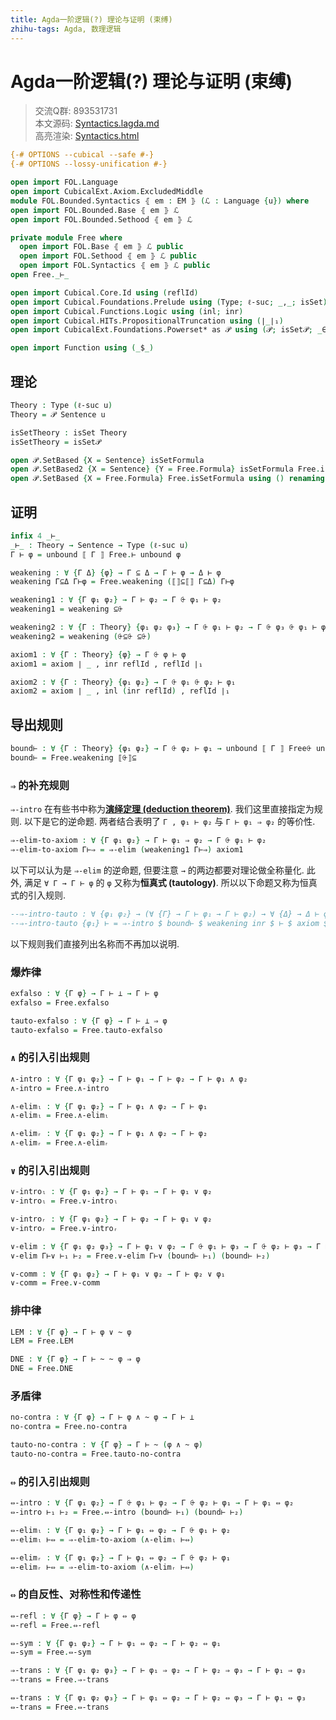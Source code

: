 ```yaml
---
title: Agda一阶逻辑(?) 理论与证明 (束缚)
zhihu-tags: Agda, 数理逻辑
---
```


# Agda一阶逻辑(?) 理论与证明 (束缚)

> 交流Q群: 893531731  
> 本文源码: [Syntactics.lagda.md](https://github.com/choukh/agda-flypitch/blob/main/src/FOL/Bounded/Syntactics.lagda.md)  
> 高亮渲染: [Syntactics.html](https://choukh.github.io/agda-flypitch/FOL.Bounded.Syntactics.html)  

```agda
{-# OPTIONS --cubical --safe #-}
{-# OPTIONS --lossy-unification #-}

open import FOL.Language
open import CubicalExt.Axiom.ExcludedMiddle
module FOL.Bounded.Syntactics ⦃ em : EM ⦄ (ℒ : Language {u}) where
open import FOL.Bounded.Base ⦃ em ⦄ ℒ
open import FOL.Bounded.Sethood ⦃ em ⦄ ℒ

private module Free where
  open import FOL.Base ⦃ em ⦄ ℒ public
  open import FOL.Sethood ⦃ em ⦄ ℒ public
  open import FOL.Syntactics ⦃ em ⦄ ℒ public
open Free._⊢_

open import Cubical.Core.Id using (reflId)
open import Cubical.Foundations.Prelude using (Type; ℓ-suc; _,_; isSet)
open import Cubical.Functions.Logic using (inl; inr)
open import Cubical.HITs.PropositionalTruncation using (∣_∣₁)
open import CubicalExt.Foundations.Powerset* as 𝒫 using (𝒫; isSet𝒫; _∈_; _⊆_; _⟦_⟧; ⟦⟧⊆⟦⟧)

open import Function using (_$_)
```

## 理论

```agda
Theory : Type (ℓ-suc u)
Theory = 𝒫 Sentence u

isSetTheory : isSet Theory
isSetTheory = isSet𝒫
```

```agda
open 𝒫.SetBased {X = Sentence} isSetFormula
open 𝒫.SetBased2 {X = Sentence} {Y = Free.Formula} isSetFormula Free.isSetFormula
open 𝒫.SetBased {X = Free.Formula} Free.isSetFormula using () renaming (_⨭_ to _Free⨭_)
```

## 证明

```agda
infix 4 _⊢_
_⊢_ : Theory → Sentence → Type (ℓ-suc u)
Γ ⊢ φ = unbound ⟦ Γ ⟧ Free.⊢ unbound φ
```

```agda
weakening : ∀ {Γ Δ} {φ} → Γ ⊆ Δ → Γ ⊢ φ → Δ ⊢ φ
weakening Γ⊆Δ Γ⊢φ = Free.weakening (⟦⟧⊆⟦⟧ Γ⊆Δ) Γ⊢φ

weakening1 : ∀ {Γ φ₁ φ₂} → Γ ⊢ φ₂ → Γ ⨭ φ₁ ⊢ φ₂
weakening1 = weakening ⊆⨭

weakening2 : ∀ {Γ : Theory} {φ₁ φ₂ φ₃} → Γ ⨭ φ₁ ⊢ φ₂ → Γ ⨭ φ₃ ⨭ φ₁ ⊢ φ₂
weakening2 = weakening (⨭⊆⨭ ⊆⨭)
```

```agda
axiom1 : ∀ {Γ : Theory} {φ} → Γ ⨭ φ ⊢ φ
axiom1 = axiom ∣ _ , inr reflId , reflId ∣₁

axiom2 : ∀ {Γ : Theory} {φ₁ φ₂} → Γ ⨭ φ₁ ⨭ φ₂ ⊢ φ₁
axiom2 = axiom ∣ _ , inl (inr reflId) , reflId ∣₁
```

## 导出规则

```agda
bound⊢ : ∀ {Γ : Theory} {φ₁ φ₂} → Γ ⨭ φ₂ ⊢ φ₁ → unbound ⟦ Γ ⟧ Free⨭ unbound φ₂ Free.⊢ unbound φ₁
bound⊢ = Free.weakening ⟦⨭⟧⊆
```

### `⇒` 的补充规则

`⇒-intro` 在有些书中称为[**演绎定理 (deduction theorem)**](https://zh.wikipedia.org/wiki/%E4%B8%80%E9%98%B6%E9%80%BB%E8%BE%91#%E6%BC%94%E7%B9%B9%E5%85%83%E5%AE%9A%E7%90%86). 我们这里直接指定为规则. 以下是它的逆命题. 两者结合表明了 `Γ , φ₁ ⊢ φ₂` 与 `Γ ⊢ φ₁ ⇒ φ₂` 的等价性.

```agda
⇒-elim-to-axiom : ∀ {Γ φ₁ φ₂} → Γ ⊢ φ₁ ⇒ φ₂ → Γ ⨭ φ₁ ⊢ φ₂
⇒-elim-to-axiom Γ⊢⇒ = ⇒-elim (weakening1 Γ⊢⇒) axiom1
```

以下可以认为是 `⇒-elim` 的逆命题, 但要注意 `→` 的两边都要对理论做全称量化. 此外, 满足 `∀ Γ → Γ ⊢ φ` 的 `φ` 又称为**恒真式 (tautology)**. 所以以下命题又称为恒真式的引入规则.

```agda
--⇒-intro-tauto : ∀ {φ₁ φ₂} → (∀ {Γ} → Γ ⊢ φ₁ → Γ ⊢ φ₂) → ∀ {Δ} → Δ ⊢ φ₁ ⇒ φ₂
--⇒-intro-tauto {φ₁} ⊢ = ⇒-intro $ bound⊢ $ weakening inr $ ⊢ $ axiom $ ⊆⟦｛｝⟧ reflId
```

以下规则我们直接列出名称而不再加以说明.

### 爆炸律

```agda
exfalso : ∀ {Γ φ} → Γ ⊢ ⊥ → Γ ⊢ φ
exfalso = Free.exfalso

tauto-exfalso : ∀ {Γ φ} → Γ ⊢ ⊥ ⇒ φ
tauto-exfalso = Free.tauto-exfalso
```

### `∧` 的引入引出规则

```agda
∧-intro : ∀ {Γ φ₁ φ₂} → Γ ⊢ φ₁ → Γ ⊢ φ₂ → Γ ⊢ φ₁ ∧ φ₂
∧-intro = Free.∧-intro

∧-elimₗ : ∀ {Γ φ₁ φ₂} → Γ ⊢ φ₁ ∧ φ₂ → Γ ⊢ φ₁
∧-elimₗ = Free.∧-elimₗ

∧-elimᵣ : ∀ {Γ φ₁ φ₂} → Γ ⊢ φ₁ ∧ φ₂ → Γ ⊢ φ₂
∧-elimᵣ = Free.∧-elimᵣ
```

### `∨` 的引入引出规则

```agda
∨-introₗ : ∀ {Γ φ₁ φ₂} → Γ ⊢ φ₁ → Γ ⊢ φ₁ ∨ φ₂
∨-introₗ = Free.∨-introₗ

∨-introᵣ : ∀ {Γ φ₁ φ₂} → Γ ⊢ φ₂ → Γ ⊢ φ₁ ∨ φ₂
∨-introᵣ = Free.∨-introᵣ

∨-elim : ∀ {Γ φ₁ φ₂ φ₃} → Γ ⊢ φ₁ ∨ φ₂ → Γ ⨭ φ₁ ⊢ φ₃ → Γ ⨭ φ₂ ⊢ φ₃ → Γ ⊢ φ₃
∨-elim Γ⊢∨ ⊢₁ ⊢₂ = Free.∨-elim Γ⊢∨ (bound⊢ ⊢₁) (bound⊢ ⊢₂)

∨-comm : ∀ {Γ φ₁ φ₂} → Γ ⊢ φ₁ ∨ φ₂ → Γ ⊢ φ₂ ∨ φ₁
∨-comm = Free.∨-comm
```

### 排中律

```agda
LEM : ∀ {Γ φ} → Γ ⊢ φ ∨ ~ φ
LEM = Free.LEM

DNE : ∀ {Γ φ} → Γ ⊢ ~ ~ φ ⇒ φ
DNE = Free.DNE
```

### 矛盾律

```agda
no-contra : ∀ {Γ φ} → Γ ⊢ φ ∧ ~ φ → Γ ⊢ ⊥
no-contra = Free.no-contra

tauto-no-contra : ∀ {Γ φ} → Γ ⊢ ~ (φ ∧ ~ φ)
tauto-no-contra = Free.tauto-no-contra
```

### `⇔` 的引入引出规则

```agda
⇔-intro : ∀ {Γ φ₁ φ₂} → Γ ⨭ φ₁ ⊢ φ₂ → Γ ⨭ φ₂ ⊢ φ₁ → Γ ⊢ φ₁ ⇔ φ₂
⇔-intro ⊢₁ ⊢₂ = Free.⇔-intro (bound⊢ ⊢₁) (bound⊢ ⊢₂)

⇔-elimₗ : ∀ {Γ φ₁ φ₂} → Γ ⊢ φ₁ ⇔ φ₂ → Γ ⨭ φ₁ ⊢ φ₂
⇔-elimₗ ⊢⇔ = ⇒-elim-to-axiom (∧-elimₗ ⊢⇔)

⇔-elimᵣ : ∀ {Γ φ₁ φ₂} → Γ ⊢ φ₁ ⇔ φ₂ → Γ ⨭ φ₂ ⊢ φ₁
⇔-elimᵣ ⊢⇔ = ⇒-elim-to-axiom (∧-elimᵣ ⊢⇔)
```

### `⇔` 的自反性、对称性和传递性

```agda
⇔-refl : ∀ {Γ φ} → Γ ⊢ φ ⇔ φ
⇔-refl = Free.⇔-refl

⇔-sym : ∀ {Γ φ₁ φ₂} → Γ ⊢ φ₁ ⇔ φ₂ → Γ ⊢ φ₂ ⇔ φ₁
⇔-sym = Free.⇔-sym

⇒-trans : ∀ {Γ φ₁ φ₂ φ₃} → Γ ⊢ φ₁ ⇒ φ₂ → Γ ⊢ φ₂ ⇒ φ₃ → Γ ⊢ φ₁ ⇒ φ₃
⇒-trans = Free.⇒-trans

⇔-trans : ∀ {Γ φ₁ φ₂ φ₃} → Γ ⊢ φ₁ ⇔ φ₂ → Γ ⊢ φ₂ ⇔ φ₃ → Γ ⊢ φ₁ ⇔ φ₃
⇔-trans = Free.⇔-trans
```
